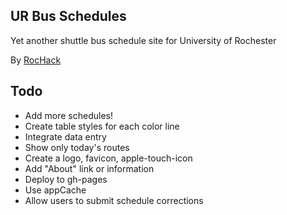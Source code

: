 ## UR Bus Schedules

Yet another shuttle bus schedule site for University of Rochester

By [RocHack](http://rochack.github.com/)

## Todo

- Add more schedules!
- Create table styles for each color line
- Integrate data entry
- Show only today's routes
- Create a logo, favicon, apple-touch-icon
- Add "About" link or information
- Deploy to gh-pages
- Use appCache
- Allow users to submit schedule corrections
